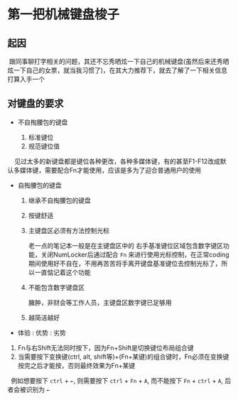 # 第一把机械键盘梭子

## 起因

  跟同事聊打字相关的问题，其还不忘秀晒炫一下自己的机械键盘(虽然后来还秀晒炫一下自己的女票，就当我习惯了)，在其大力推荐下，就去了解了一下相关信息打算入手一个

## 对键盘的要求

- 不自掏腰包的键盘

	1. 标准键位
	2. 规范键位值
	
    	见过太多的新键盘都是键位各种更改，各种多媒体键，有的甚至F1-F12改成默认多媒体键，需要配合Fn才能使用，应该是多为了迎合普通用户的使用

- 自掏腰包的键盘

	1. 继承不自掏腰包的键盘
	2. 按键舒适
	3. 主键盘区必须有方法控制光标
		
		老一点的笔记本一般是在主键盘区中的 右手基准键位区域包含数字键区功能，关闭NumLocker后通过配合 `Fn` 来进行使用光标控制，在正常coding期间使用好不自在，不用再苦苦将手离开键盘基准键位去控制光标了，所以一直惦记着这个功能
		
	4. 不能包含数字键盘区
		
		臃肿，非财会等工作人员，主键盘区数字键已足够用

	5. 越简洁越好

- 体验
	: 优势
	: 劣势

1. Fn与右Shift无法同时按下，因为Fn+Shift是切换键位布局组合键
2. 当需要按下变换键(ctrl, alt, shift等)+(Fn+某键)的组合键时，Fn必须在变换键按完之后才能按，否则最终效果为Fn+某键

  	例如想要按下 `ctrl` + `←`, 则需要按下 `ctrl` + `Fn` + `A`, 而不能按下 `Fn` + `ctrl` + `A`, 后者会被识别为 `←`
